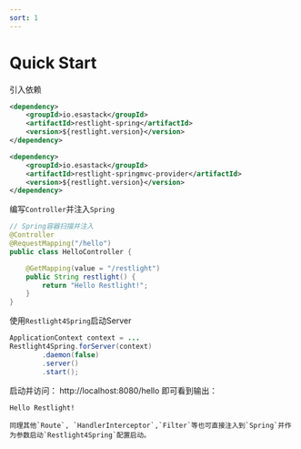 ```yaml
---
sort: 1
---
```


# Quick Start

引入依赖

```xml
<dependency>
	<groupId>io.esastack</groupId>
	<artifactId>restlight-spring</artifactId>
	<version>${restlight.version}</version>
</dependency>

<dependency>
	<groupId>io.esastack</groupId>
	<artifactId>restlight-springmvc-provider</artifactId>
	<version>${restlight.version}</version>
</dependency>
```

编写`Controller`并注入`Spring`

```java
// Spring容器扫描并注入
@Controller
@RequestMapping("/hello")
public class HelloController {

    @GetMapping(value = "/restlight")
    public String restlight() {
        return "Hello Restlight!";
    }
}
```

使用`Restlight4Spring`启动Server

```java
ApplicationContext context = ...
Restlight4Spring.forServer(context)
        .daemon(false)
        .server()
        .start();
```

启动并访问： http://localhost:8080/hello 即可看到输出：

```properties
Hello Restlight!
```

```tip
同理其他`Route`, `HandlerInterceptor`,`Filter`等也可直接注入到`Spring`并作为参数启动`Restlight4Spring`配置启动。
```

